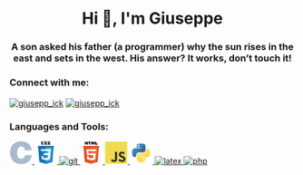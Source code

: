 <h1 align="center">Hi 👋, I'm Giuseppe</h1>
<h3 align="center">A son asked his father (a programmer) why the sun rises in the east and sets in the west. His answer? It works, don’t touch it!</h3>


<h3 align="left">Connect with me:</h3>
<p align="left">
<a href="https://instagram.com/giusepp_ick" target="blank"><img align="center" src="https://raw.githubusercontent.com/rahuldkjain/github-profile-readme-generator/master/src/images/icons/Social/instagram.svg" alt="giusepp_ick" height="30" width="40" /></a>
<a href="https://www.freecodecamp.org/espanol/Giuseppe_21" target="blank"><img align="center" src="https://img.icons8.com/win10/600/FFFFFF/free-code-camp.png" alt="giusepp_ick" height="50" width="50" /></a>
</p>

<h3 align="left">Languages and Tools:</h3>
<p align="left"> <a href="https://www.cprogramming.com/" target="_blank" rel="noreferrer"> <img src="https://raw.githubusercontent.com/devicons/devicon/master/icons/c/c-original.svg" alt="c" width="40" height="40"/> </a> <a href="https://www.w3schools.com/css/" target="_blank" rel="noreferrer"> <img src="https://raw.githubusercontent.com/devicons/devicon/master/icons/css3/css3-original-wordmark.svg" alt="css3" width="40" height="40"/> </a> <a href="https://git-scm.com/" target="_blank" rel="noreferrer"> <img src="https://www.vectorlogo.zone/logos/git-scm/git-scm-icon.svg" alt="git" width="40" height="40"/> </a> <a href="https://www.w3.org/html/" target="_blank" rel="noreferrer"> <img src="https://raw.githubusercontent.com/devicons/devicon/master/icons/html5/html5-original-wordmark.svg" alt="html5" width="40" height="40"/> </a> <a href="https://developer.mozilla.org/en-US/docs/Web/JavaScript" target="_blank" rel="noreferrer"> <img src="https://raw.githubusercontent.com/devicons/devicon/master/icons/javascript/javascript-original.svg" alt="javascript" width="40" height="40"/> </a> <a href="https://www.python.org" target="_blank" rel="noreferrer"> <img src="https://raw.githubusercontent.com/devicons/devicon/master/icons/python/python-original.svg" alt="python" width="40" height="40"/> </a> <a href="https://www.latex-project.org" target="_blank" rel="noreferrer"> <img src="https://files.raycast.com/plponr5sapzs0hcccw4i4whh1nuo" alt="latex" width="40" height="40"/> </a> <a href="https://www.php.net" target="_blank" rel="noreferrer"> <img src="[https://files.raycast.com/plponr5sapzs0hcccw4i4whh1nuo](https://raw.githubusercontent.com/github/explore/ccc16358ac4530c6a69b1b80c7223cd2744dea83/topics/php/php.png)" alt="php" width="40" height="40"/> </a> </p>

